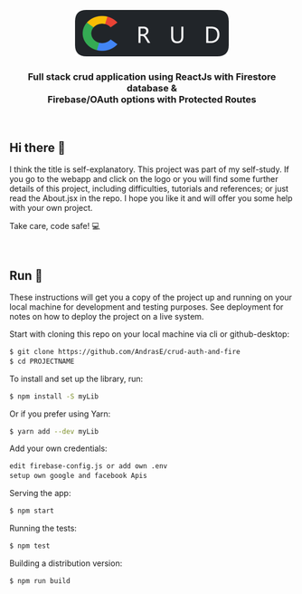 <p align="center">
  <a href="https://crud-auth.netlify.app/" target="_blank" rel="noopener noreferrer">
  <img src="https://github.com/AndrasE/crud-auth-and-fire/blob/main/public/logo-readme.png?raw=true">
  </a>
</p>

<h3 align="center">
  Full stack crud application using ReactJs with Firestore database & 
  <br>
  Firebase/OAuth options with Protected Routes
</h3>

<br>

## Hi there 👋

I think the title is self-explanatory. 
This project was part of my self-study. If you go to the webapp and click on the logo or you will find some further details of this project, including difficulties, tutorials and references; or just read the About.jsx in the repo. I hope you like it and will offer you some help with your own project. 
  
Take care, code safe! 💻

<br>

## Run 🚀
These instructions will get you a copy of the project up and running on your local machine for development and testing purposes. See deployment for notes on how to deploy the project on a live system.

Start with cloning this repo on your local machine via cli or github-desktop:

```sh
$ git clone https://github.com/AndrasE/crud-auth-and-fire
$ cd PROJECTNAME
```
To install and set up the library, run:
```sh
$ npm install -S myLib
```

Or if you prefer using Yarn:
```sh
$ yarn add --dev myLib
```

Add your own credentials:
```sh
edit firebase-config.js or add own .env
setup own google and facebook Apis
```
Serving the app:
```sh
$ npm start
```
Running the tests:
```sh
$ npm test
```
Building a distribution version:
```sh
$ npm run build
```
